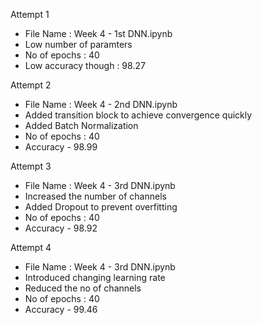 Attempt 1
* File Name : Week 4 - 1st DNN.ipynb
* Low number of paramters
* No of epochs : 40
* Low accuracy though : 98.27



Attempt 2
* File Name : Week 4 - 2nd DNN.ipynb
* Added transition block to achieve convergence quickly
* Added Batch Normalization
* No of epochs : 40
* Accuracy - 98.99


Attempt 3
* File Name : Week 4 - 3rd DNN.ipynb
* Increased the number of channels
* Added Dropout to prevent overfitting
* No of epochs : 40
* Accuracy - 98.92


Attempt 4
* File Name : Week 4 - 3rd DNN.ipynb
* Introduced changing learning rate
* Reduced the no of channels
* No of epochs : 40
* Accuracy - 99.46



